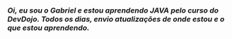 ### *Oi, eu sou o Gabriel e estou aprendendo JAVA pelo curso do DevDojo. Todos os dias, envio atualizações de onde estou e o que estou aprendendo.*

